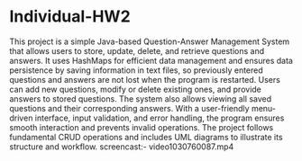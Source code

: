 # Individual-HW2

This project is a simple Java-based Question-Answer Management System that allows users to store, update, delete, and retrieve questions and answers. It uses HashMaps for efficient data management and ensures data persistence by saving information in text files, so previously entered questions and answers are not lost when the program is restarted. Users can add new questions, modify or delete existing ones, and provide answers to stored questions. The system also allows viewing all saved questions and their corresponding answers. With a user-friendly menu-driven interface, input validation, and error handling, the program ensures smooth interaction and prevents invalid operations. The project follows fundamental CRUD operations and includes UML diagrams to illustrate its structure and workflow.
screencast:- video1030760087.mp4

